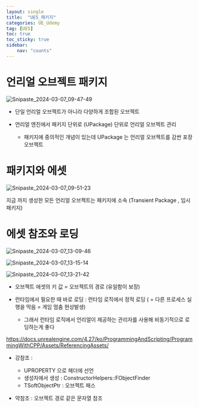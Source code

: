 ```yaml
---
layout: single
title:  "UE5_패키지"
categories: UE_Udemy
tag: [UE5]
toc: true
toc_sticky: true
sidebar:
    nav: "counts"
---
```

# 언리얼 오브젝트 패키지
![Snipaste_2024-03-07_09-47-49](https://github.com/silverlnng/DatastructureStudy/assets/112385982/bec9be1d-134c-46e2-8087-d1a53901eba4)

* 단일 언리얼 오브젝트가 아니라 다양하게 조합된 오브젝트 




* 언리얼 엔진에서 패키지 단위로 (UPackage) 단위로 언리얼 오브젝트 관리 
    * 패키지에 중의적인 개념이 있는데 UPackage 는 언리얼 오브젝트를 감싼 포장오브젝트

# 패키지와 에셋 

![Snipaste_2024-03-07_09-51-23](https://github.com/silverlnng/DatastructureStudy/assets/112385982/bff164f0-085c-4189-bc64-3013a840a61d)

지금 까지 생성한 모든 언리얼 오브젝트는 패키지에 소속 (Transient Package , 임시패키지)

# 에셋 참조와 로딩

![Snipaste_2024-03-07_13-09-46](https://github.com/silverlnng/DatastructureStudy/assets/112385982/e4f723e3-c569-426b-87cc-a66a84654fc4)

![Snipaste_2024-03-07_13-15-14](https://github.com/silverlnng/DatastructureStudy/assets/112385982/2724a3e5-173a-49f4-b3ea-60679034bc82)

![Snipaste_2024-03-07_13-21-42](https://github.com/silverlnng/DatastructureStudy/assets/112385982/536a0f22-0af3-405e-a1bf-36435e132f1b)

* 오브젝트 에셋의 키 값 = 오브젝트의 경로 (유일함이 보장)

* 런타임에서 필요한 때 바로 로딩 : 런타임 로직에서 정적 로딩 ( = 다른 프로세스 실행을 막음 = 게임 멈춤 현상발생)
    * 그래서 런타임 로직에서 언리얼이 제공하는 관리자를 사용해 비동기적으로 로딩하는게 좋다


<https://docs.unrealengine.com/4.27/ko/ProgrammingAndScripting/ProgrammingWithCPP/Assets/ReferencingAssets/>

* 강참조 :
    * UPROPERTY 으로 헤더에 선언 
    * 생성자에서 생성 : ConstructorHelpers::FObjectFinder
    * TSoftObjectPtr : 오브젝트 패스

* 약참조 : 오브젝트 경로 같은 문자열 참조
